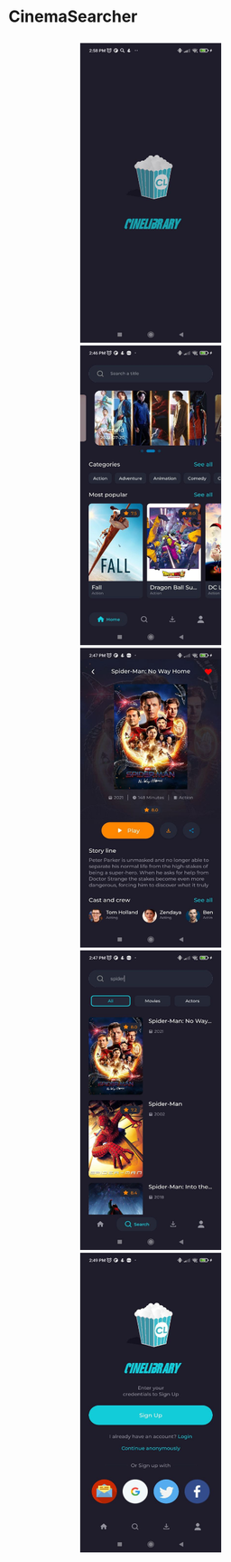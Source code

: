 ﻿# CinemaSearcher
 <h2 align="center">
  <img src="https://github.com/buthed/Cinelibrary/blob/main/Screenshots/SplashScreen.jpg" width="250" height="530"/>
  <img src="https://github.com/buthed/Cinelibrary/blob/main/Screenshots/HomeScreen.jpg" width="250" height="530"/>
  <img src="https://github.com/buthed/Cinelibrary/blob/main/Screenshots/MoviewDetailsScreen.jpg" width="250" height="530"/>
  <img src="https://github.com/buthed/Cinelibrary/blob/main/Screenshots/SearchScreen.jpg" width="250" height="530"/>
  <img src="https://github.com/buthed/Cinelibrary/blob/main/Screenshots/WelcomeScreen.jpg" width="250" height="530"/>
</h2>

